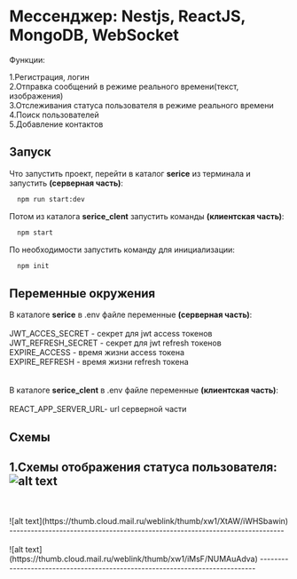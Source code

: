 
# Мессенджер: Nestjs, ReactJS, MongoDB, WebSocket

Функции:

1.Регистрация, логин <br />
2.Отправка сообщений в режиме реального времени(текст, изображения) <br /> 
3.Отслеживания статуса пользователя в режиме реального времени <br /> 
4.Поиск пользователей <br /> 
5.Добавление контактов <br />


## Запуск

Что запустить проект, перейти в каталог **serice** из терминала и запустить **(серверная часть)**:

```bash
  npm run start:dev
```
Потом из каталога **serice_clent** запустить команды **(клиентская часть)**:

```bash
  npm start
```
По необходимости запустить команду для инициализации:
```bash
  npm init
```


## Переменные окружения

В каталоге **serice** в .env файле переменные **(серверная часть)**: <br />
<br />
JWT_ACCES_SECRET - секрет для jwt access токенов <br />
JWT_REFRESH_SECRET - секрет для jwt refresh токенов <br />
EXPIRE_ACCESS - время жизни access токена <br />
EXPIRE_REFRESH - время жизни refresh токена <br />
<br />
<br />
В каталоге **serice_clent** в .env файле переменные **(клиентская часть)**: <br />
<br />
REACT_APP_SERVER_URL- url серверной части

## Схемы
1.Схемы отображения статуса пользователя:
<br />
![alt text](https://thumb.cloud.mail.ru/weblink/thumb/xw1/NnQW/QS3F98wen)
-----------------------------------------------------------------------------
<br />
<br />
![alt text](https://thumb.cloud.mail.ru/weblink/thumb/xw1/XtAW/iWHSbawin)
-----------------------------------------------------------------------------
<br />
<br />
![alt text](https://thumb.cloud.mail.ru/weblink/thumb/xw1/iMsF/NUMAuAdva)
-----------------------------------------------------------------------------
<br /><br />
